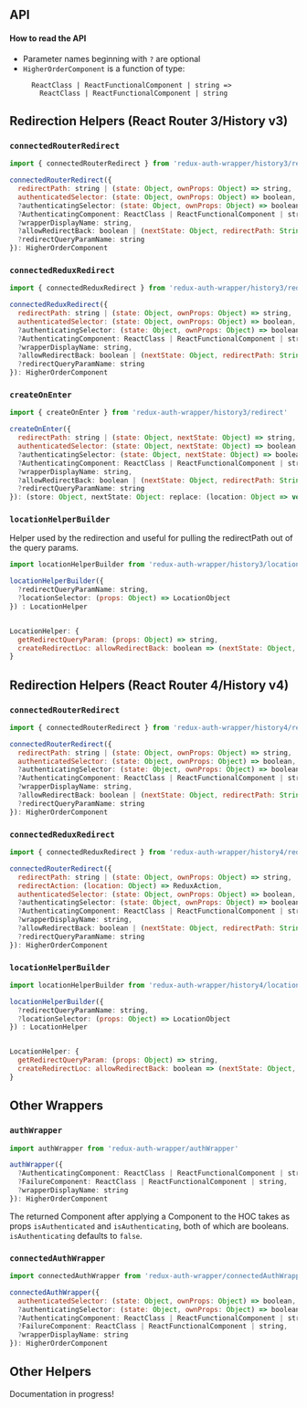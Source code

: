 ## API

#### How to read the API

* Parameter names beginning with `?` are optional
* `HigherOrderComponent` is a function of type:
  ```
    ReactClass | ReactFunctionalComponent | string =>
      ReactClass | ReactFunctionalComponent | string
  ```

## Redirection Helpers (React Router 3/History v3)

### `connectedRouterRedirect`

```js
import { connectedRouterRedirect } from 'redux-auth-wrapper/history3/redirect'

connectedRouterRedirect({
  redirectPath: string | (state: Object, ownProps: Object) => string,
  authenticatedSelector: (state: Object, ownProps: Object) => boolean,
  ?authenticatingSelector: (state: Object, ownProps: Object) => boolean,
  ?AuthenticatingComponent: ReactClass | ReactFunctionalComponent | string,
  ?wrapperDisplayName: string,
  ?allowRedirectBack: boolean | (nextState: Object, redirectPath: String) => boolean,
  ?redirectQueryParamName: string
}): HigherOrderComponent
```

### `connectedReduxRedirect`

```js
import { connectedReduxRedirect } from 'redux-auth-wrapper/history3/redirect'

connectedReduxRedirect({
  redirectPath: string | (state: Object, ownProps: Object) => string,
  authenticatedSelector: (state: Object, ownProps: Object) => boolean,
  ?authenticatingSelector: (state: Object, ownProps: Object) => boolean,
  ?AuthenticatingComponent: ReactClass | ReactFunctionalComponent | string,
  ?wrapperDisplayName: string,
  ?allowRedirectBack: boolean | (nextState: Object, redirectPath: String) => boolean,
  ?redirectQueryParamName: string
}): HigherOrderComponent
```

### `createOnEnter`

```js
import { createOnEnter } from 'redux-auth-wrapper/history3/redirect'

createOnEnter({
  redirectPath: string | (state: Object, nextState: Object) => string,
  authenticatedSelector: (state: Object, nextState: Object) => boolean,
  ?authenticatingSelector: (state: Object, nextState: Object) => boolean,
  ?AuthenticatingComponent: ReactClass | ReactFunctionalComponent | string,
  ?wrapperDisplayName: string,
  ?allowRedirectBack: boolean | (nextState: Object, redirectPath: String) => boolean,
  ?redirectQueryParamName: string
}): (store: Object, nextState: Object: replace: (location: Object => void))
```

### `locationHelperBuilder`

Helper used by the redirection and useful for pulling the redirectPath out of the query params.

```js
import locationHelperBuilder from 'redux-auth-wrapper/history3/locationHelper'

locationHelperBuilder({
  ?redirectQueryParamName: string,
  ?locationSelector: (props: Object) => LocationObject
}) : LocationHelper


LocationHelper: {
  getRedirectQueryParam: (props: Object) => string,
  createRedirectLoc: allowRedirectBack: boolean => (nextState: Object, redirectPath: string) => LocationObject,
}
```

## Redirection Helpers (React Router 4/History v4)

### `connectedRouterRedirect`

```js
import { connectedRouterRedirect } from 'redux-auth-wrapper/history4/redirect'

connectedRouterRedirect({
  redirectPath: string | (state: Object, ownProps: Object) => string,
  authenticatedSelector: (state: Object, ownProps: Object) => boolean,
  ?authenticatingSelector: (state: Object, ownProps: Object) => boolean,
  ?AuthenticatingComponent: ReactClass | ReactFunctionalComponent | string,
  ?wrapperDisplayName: string,
  ?allowRedirectBack: boolean | (nextState: Object, redirectPath: String) => boolean,
  ?redirectQueryParamName: string
}): HigherOrderComponent
```

### `connectedReduxRedirect`

```js
import { connectedReduxRedirect } from 'redux-auth-wrapper/history4/redirect'

connectedRouterRedirect({
  redirectPath: string | (state: Object, ownProps: Object) => string,
  redirectAction: (location: Object) => ReduxAction,
  authenticatedSelector: (state: Object, ownProps: Object) => boolean,
  ?authenticatingSelector: (state: Object, ownProps: Object) => boolean,
  ?AuthenticatingComponent: ReactClass | ReactFunctionalComponent | string,
  ?wrapperDisplayName: string,
  ?allowRedirectBack: boolean | (nextState: Object, redirectPath: String) => boolean,
  ?redirectQueryParamName: string
}): HigherOrderComponent
```

### `locationHelperBuilder`

```js
import locationHelperBuilder from 'redux-auth-wrapper/history4/locationHelper'

locationHelperBuilder({
  ?redirectQueryParamName: string,
  ?locationSelector: (props: Object) => LocationObject
}) : LocationHelper


LocationHelper: {
  getRedirectQueryParam: (props: Object) => string,
  createRedirectLoc: allowRedirectBack: boolean => (nextState: Object, redirectPath: string) => LocationObject,
}
```

## Other Wrappers

### `authWrapper`

```js
import authWrapper from 'redux-auth-wrapper/authWrapper'

authWrapper({
  ?AuthenticatingComponent: ReactClass | ReactFunctionalComponent | string,
  ?FailureComponent: ReactClass | ReactFunctionalComponent | string,
  ?wrapperDisplayName: string
}): HigherOrderComponent
```

The returned Component after applying a Component to the HOC takes as props `isAuthenticated` and `isAuthenticating`, both of which are booleans. `isAuthenticating` defaults to `false`.

### `connectedAuthWrapper`

```js
import connectedAuthWrapper from 'redux-auth-wrapper/connectedAuthWrapper'

connectedAuthWrapper({
  authenticatedSelector: (state: Object, ownProps: Object) => boolean,
  ?authenticatingSelector: (state: Object, ownProps: Object) => boolean,
  ?AuthenticatingComponent: ReactClass | ReactFunctionalComponent | string,
  ?FailureComponent: ReactClass | ReactFunctionalComponent | string,
  ?wrapperDisplayName: string
}): HigherOrderComponent
```

## Other Helpers

Documentation in progress!
